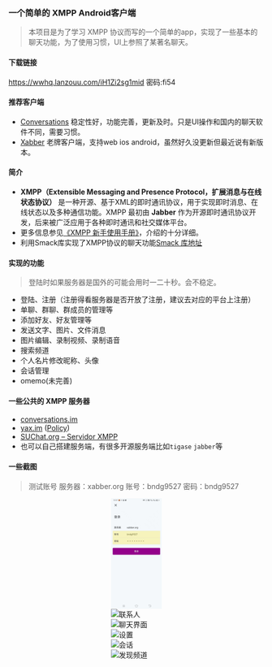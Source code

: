 ### 一个简单的 XMPP Android客户端

> 本项目是为了学习 XMPP 协议而写的一个简单的app，实现了一些基本的聊天功能，为了使用习惯，UI上参照了某著名聊天。

#### 下载链接
https://wwhq.lanzouu.com/iH1Zi2sg1mid
密码:fi54
#### 推荐客户端

- [Conversations](https://codeberg.org/iNPUTmice/Conversations) 稳定性好，功能完善，更新及时。只是UI操作和国内的聊天软件不同，需要习惯。
- [Xabber](https://github.com/redsolution/xabber-android) 老牌客户端，支持web ios android，虽然好久没更新但最近说有新版本。

#### 简介

- **XMPP（Extensible Messaging and Presence Protocol，扩展消息与在线状态协议）** 是一种开源、基于XML的即时通讯协议，用于实现即时消息、在线状态以及多种通信功能。XMPP 最初由 **Jabber** 作为开源即时通讯协议开发，后来被广泛应用于各种即时通讯和社交媒体平台。
- 更多信息参见[《XMPP 新⼿使⽤⼿册》](https://xmppjx.codeberg.page/xssysc.html)，介绍的十分详细。
- 利用Smack库实现了XMPP协议的聊天功能[Smack 库地址](https://github.com/igniterealtime/Smack)

#### 实现的功能
> 登陆时如果服务器是国外的可能会用时一二十秒。会不稳定。
- 登陆、注册（注册得看服务器是否开放了注册，建议去对应的平台上注册）
- 单聊、群聊、群成员的管理等
- 添加好友、好友管理等
- 发送文字、图片、文件消息
- 图片编辑、录制视频、录制语音
- 搜索频道
- 个人名片修改昵称、头像
- 会话管理
- omemo(未完善)

#### 一些公共的 XMPP 服务器

- [conversations.im](http://conversations.im/)
- [yax.im](https://yaxim.org/yax.im/) ([Policy](https://yaxim.org/yax.im/tos/))
- [SUChat.org – Servidor XMPP](https://www.suchat.org/)
- 也可以自己搭建服务端，有很多开源服务端比如`tigase` `jabber`等

#### 一些截图
 > 测试账号 服务器：xabber.org 账号：bndg9527 密码：bndg9527

<img src="./screenshot/login.jpg" alt="登录" title="登录" style="width: 20%; display: block; margin: auto;" />
<img src="https://github.com/user-attachments/assets/d57562a0-8bf3-4454-93a1-d5b9cc3dd8c1" alt="联系人" title="联系人" style="width: 20%; display: block; margin: auto;" />
<img src="https://github.com/user-attachments/assets/446ba690-8c28-42f3-8fd6-41e9535aaa20" alt="聊天界面" title="聊天界面" style="width: 20%; display: block; margin: auto;" />
<img src="https://github.com/user-attachments/assets/3deed7dc-56d9-4d3f-a6c5-73da21b6178d" alt="设置" title="设置" style="width: 20%; display: block; margin: auto;" />
<img src="https://github.com/user-attachments/assets/60770ca3-027d-499e-ab7b-f4ce4ee8a564" alt="会话" title="会话" style="width: 20%; display: block; margin: auto;" />
<img src="https://github.com/user-attachments/assets/e8f164a8-3e58-49c7-9db2-b8dff0997909" alt="发现频道" title="发现频道" style="width: 20%; display: block; margin: auto;" />





